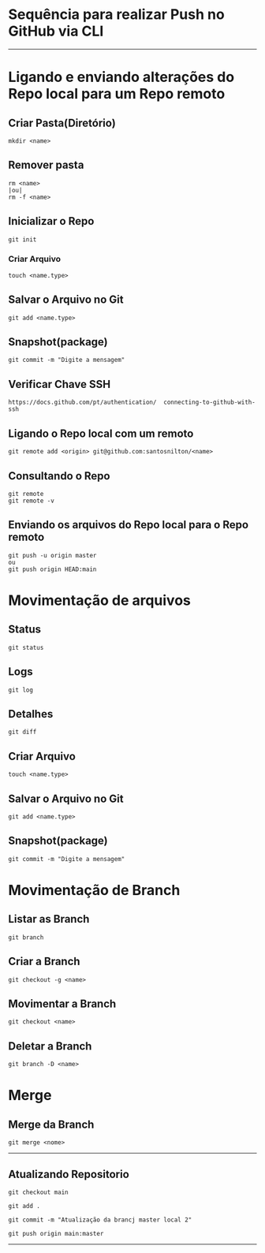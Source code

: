 # Sequência para realizar Push no GitHub via CLI
---
# Ligando e enviando alterações do Repo local para um Repo remoto 
## Criar Pasta(Diretório)  
	mkdir <name>  
## Remover pasta	
    rm <name>  
    |ou| 
    rm -f <name>  
		  
## Inicializar o Repo  
	git init  
### Criar Arquivo  
	touch <name.type>  
## Salvar o Arquivo no Git  
	git add <name.type>  
## Snapshot(package)  
	git commit -m "Digite a mensagem"  
## Verificar Chave SSH  
	https://docs.github.com/pt/authentication/  connecting-to-github-with-ssh
  
## Ligando o Repo local com um remoto  
	git remote add <origin> git@github.com:santosnilton/<name>  
## Consultando o Repo  
	git remote  
	git remote -v  
## Enviando os arquivos do Repo local para o Repo remoto  
	git push -u origin master  
 	ou  
 	git push origin HEAD:main

# Movimentação de arquivos  

## Status  
	git status  
## Logs  
	git log  
## Detalhes  
	git diff  
## Criar Arquivo  
	touch <name.type>  
## Salvar o Arquivo no Git  
	git add <name.type>  
## Snapshot(package)  
	git commit -m "Digite a mensagem"  

# Movimentação de Branch  

## Listar as Branch  
	git branch 
 
## Criar a Branch  
	git checkout -g <name>  
 
## Movimentar a Branch  
	git checkout <name>  
## Deletar a Branch  
	git branch -D <name>  

# Merge  

## Merge da Branch  
	git merge <nome>  
---
## Atualizando Repositorio
	git checkout main

	git add .  

 	git commit -m "Atualização da brancj master local 2"  

	git push origin main:master  
---  
